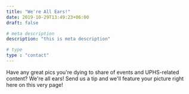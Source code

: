 ```yaml
---
title: "We're All Ears!"
date: 2019-10-29T13:49:23+06:00
draft: false

# meta description
description: "this is meta description"

# type
type : "contact"
---
```


Have any great pics you're dying to share of events and UPHS-related content? We're all ears! Send us a tip and we'll feature your picture right here on this very page!